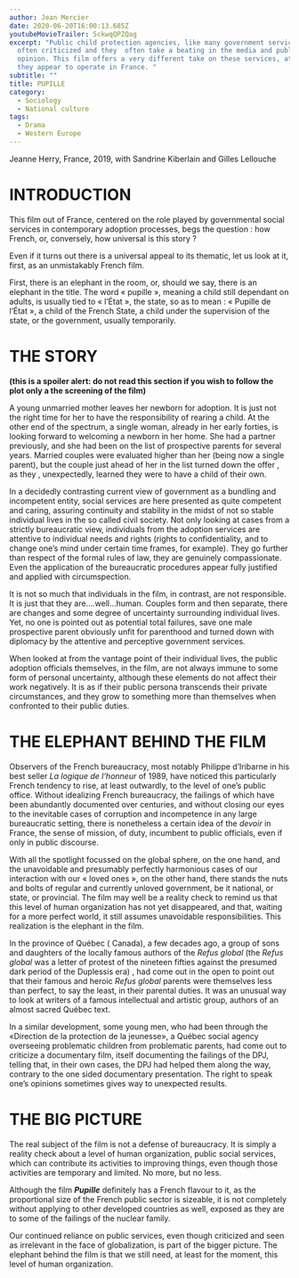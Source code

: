 ```yaml
---
author: Jean Mercier
date: 2020-06-20T16:00:13.685Z
youtubeMovieTrailer: 5ckwqQPZQag
excerpt: "Public child protection agencies, like many government services, are
  often criticized and they  often take a beating in the media and public
  opinion. This film offers a very different take on these services, at least as
  they appear to operate in France. "
subtitle: ""
title: PUPILLE
category:
  - Sociology
  - National culture
tags:
  - Drama
  - Western Europe
---
```

Jeanne Herry, France, 2019, with Sandrine Kiberlain and Gilles Lellouche

# INTRODUCTION

This film out of France, centered on the role played by governmental social services in contemporary adoption processes, begs the question : how French, or, conversely, how universal is this story ?

Even if it turns out there is a universal appeal to its thematic, let us look at it, first, as an unmistakably French film.

First, there is an elephant in the room, or, should we say, there is an elephant in the title. The word « pupille », meaning a child still dependant on adults, is usually tied to « l’État », the state, so as to mean : « Pupille de l’État », a child of the French State, a child under the supervision of the state, or the government, usually temporarily.

# THE STORY

**(this is a spoiler alert: do not read this section if you wish to follow the plot only a the screening of the film)**

A young unmarried mother leaves her newborn for adoption. It is just not the right time for her to have the responsibility of rearing a child. At the other end of the spectrum, a single woman, already in her early forties, is looking forward to welcoming a newborn in her home. She had a partner previously, and she had been on the list of prospective parents for several years. Married couples were evaluated higher than her (being now a single parent), but the couple just ahead of her in the list turned down the offer , as they , unexpectedly, learned they were to have a child of their own.

In a decidedly contrasting current view of government as a bundling and incompetent entity, social services are here presented as quite competent and caring, assuring continuity and stability in the midst of not so stable individual lives in the so called civil society. Not only looking at cases from a strictly bureaucratic view, individuals from the adoption services are attentive to individual needs and rights (rights to confidentiality, and to change one’s mind under certain time frames, for example). They go further than respect of the formal rules of law, they are genuinely compassionate. Even the application of the bureaucratic procedures appear fully justified and applied with circumspection.

It is not so much that individuals in the film, in contrast, are not responsible. It is just that they are….well…human. Couples form and then separate, there are changes and some degree of uncertainty surrounding individual lives. Yet, no one is pointed out as potential total failures, save one male prospective parent obviously unfit for parenthood and turned down with diplomacy by the attentive and perceptive government services.

When looked at from the vantage point of their individual lives, the public adoption officials themselves, in the film, are not always immune to some form of personal uncertainty, although these elements do not affect their work negatively. It is as if their public persona transcends their private circumstances, and they grow to something more than themselves when confronted to their public duties.

# THE ELEPHANT BEHIND THE FILM

Observers of the French bureaucracy, most notably Philippe d’Iribarne in his best seller *La logique de l’honneur* of 1989, have noticed this particularly French tendency to rise, at least outwardly, to the level of one’s public office. Without idealizing French bureaucracy, the failings of which have been abundantly documented over centuries, and without closing our eyes to the inevitable cases of corruption and incompetence in any large bureaucratic setting, there is nonetheless a certain idea of the *devoir* in France, the sense of mission, of duty, incumbent to public officials, even if only in public discourse.

With all the spotlight focussed on the global sphere, on the one hand, and the unavoidable and presumably perfectly harmonious cases of our interaction with our « loved ones », on the other hand, there stands the nuts and bolts of regular and currently unloved government, be it national, or state, or provincial. The film may well be a reality check to remind us that this level of human organization has not yet disappeared, and that, waiting for a more perfect world, it still assumes unavoidable responsibilities. This realization is the elephant in the film.

In the province of Québec ( Canada), a few decades ago, a group of sons and daughters of the locally famous authors of the *Refus global* (the *Refus global* was a letter of protest of the nineteen fifties against the presumed dark period of the Duplessis era) , had come out in the open to point out that their famous and heroic *Refus global* parents were themselves less than perfect, to say the least, in their parental duties. It was an unusual way to look at writers of a famous intellectual and artistic group, authors of an almost sacred Québec text.

In a similar development, some young men, who had been through the «Direction de la protection de la jeunesse», a Québec social agency overseeing problematic children from problematic parents, had come out to criticize a documentary film, itself documenting the failings of the DPJ, telling that, in their own cases, the DPJ had helped them along the way, contrary to the one sided documentary presentation. The right to speak one’s opinions sometimes gives way to unexpected results.

# THE BIG PICTURE

The real subject of the film is not a defense of bureaucracy. It is simply a reality check about a level of human organization, public social services, which can contribute its activities to improving things, even though those activities are temporary and limited. No more, but no less.

Although the film ***Pupille*** definitely has a French flavour to it, as the proportional size of the French public sector is sizeable, it is not completely without applying to other developed countries as well, exposed as they are to some of the failings of the nuclear family.

Our continued reliance on public services, even though criticized and seen as irrelevant in the face of globalization, is part of the bigger picture. The elephant behind the film is that we still need, at least for the moment, this level of human organization.